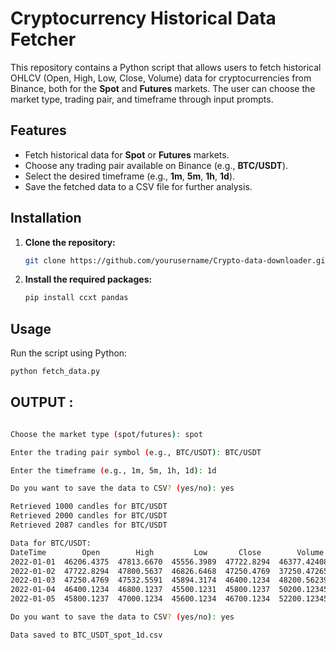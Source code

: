 # Cryptocurrency Historical Data Fetcher 

This repository contains a Python script that allows users to fetch historical OHLCV (Open, High, Low, Close, Volume) data for cryptocurrencies from Binance, both for the **Spot** and **Futures** markets. The user can choose the market type, trading pair, and timeframe through input prompts.

## Features

- Fetch historical data for **Spot** or **Futures** markets.
- Choose any trading pair available on Binance (e.g., **BTC/USDT**).
- Select the desired timeframe (e.g., **1m**, **5m**, **1h**, **1d**).
- Save the fetched data to a CSV file for further analysis.

## Installation

1. **Clone the repository:**

    ```bash
    git clone https://github.com/yourusername/Crypto-data-downloader.git
    ```

2. **Install the required packages:**

    ```bash
    pip install ccxt pandas

    ```

## Usage

Run the script using Python:

```bash
python fetch_data.py
```


## OUTPUT :

```bash

Choose the market type (spot/futures): spot

Enter the trading pair symbol (e.g., BTC/USDT): BTC/USDT

Enter the timeframe (e.g., 1m, 5m, 1h, 1d): 1d

Do you want to save the data to CSV? (yes/no): yes

Retrieved 1000 candles for BTC/USDT
Retrieved 2000 candles for BTC/USDT
Retrieved 2087 candles for BTC/USDT

Data for BTC/USDT:
DateTime        Open        High         Low       Close        Volume
2022-01-01  46206.4375  47813.6670  45556.3989  47722.8294  46377.424080
2022-01-02  47722.8294  47800.5637  46826.6468  47250.4769  37250.472650
2022-01-03  47250.4769  47532.5591  45894.3174  46400.1234  48200.562390
2022-01-04  46400.1234  46800.1237  45500.1231  45800.1237  50200.123450
2022-01-05  45800.1237  47000.1234  45600.1234  46700.1234  52200.123450

Do you want to save the data to CSV? (yes/no): yes

Data saved to BTC_USDT_spot_1d.csv
```
